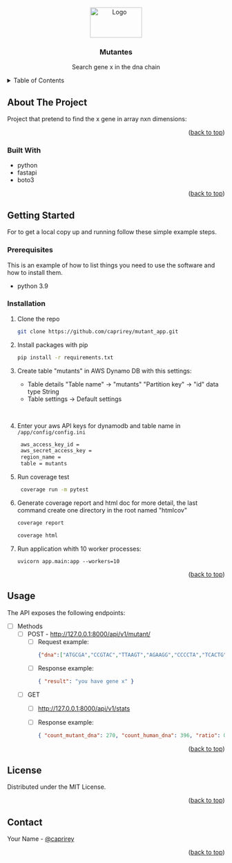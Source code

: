 <a name="readme-top"></a>

<!-- PROJECT LOGO -->
<br />
<div align="center">
  <a href="https://github.com/github_username/repo_name">
    <img src="https://w7.pngwing.com/pngs/559/527/png-transparent-wolverine-emma-frost-cyclops-beast-x-men-x-men-file-emblem-logo-computer-wallpaper.png" alt="Logo" width="120" height="70">
  </a>

<h3 align="center">Mutantes</h3>

  <p align="center">
    Search gene x in the dna chain
    <br />    
  </p>
</div>


<!-- TABLE OF CONTENTS -->
<details>
  <summary>Table of Contents</summary>
  <ol>
    <li>
      <a href="#about-the-project">About The Project</a>
      <ul>
        <li><a href="#built-with">Built With</a></li>
      </ul>
    </li>
    <li>
      <a href="#getting-started">Getting Started</a>
      <ul>
        <li><a href="#prerequisites">Prerequisites</a></li>
        <li><a href="#installation">Installation</a></li>
      </ul>
    </li>
    <li><a href="#usage">Usage</a></li>        
    <li><a href="#license">License</a></li>
    <li><a href="#contact">Contact</a></li>    
  </ol>
</details>



<!-- ABOUT THE PROJECT -->
## About The Project

Project that pretend to find the x gene in array nxn dimensions:

<p align="right">(<a href="#readme-top">back to top</a>)</p>



### Built With

* python
* fastapi
* boto3


<p align="right">(<a href="#readme-top">back to top</a>)</p>



<!-- GETTING STARTED -->
## Getting Started

For to get a local copy up and running follow these simple example steps.

### Prerequisites

This is an example of how to list things you need to use the software and how to install them.
* python 3.9

### Installation


1. Clone the repo
   ```sh
   git clone https://github.com/caprirey/mutant_app.git
   ```
2. Install packages with pip
   ```sh 
   pip install -r requirements.txt
   ```
3. Create table "mutants" in AWS Dynamo DB with this settings:
   
   * Table details
    "Table name" -> "mutants"
    "Partition key" -> "id" data type String
   * Table settings -> Default settings  
  <br/>
   
4. Enter your aws API keys for dynamodb and table name in `/app/config/config.ini`
   
   ```sh
    aws_access_key_id = 
    aws_secret_access_key = 
    region_name = 
    table = mutants    
   ```

5. Run coverage test 
   
   ```sh
    coverage run -m pytest
   ```

6. Generate coverage report and html doc for more detail, the last command create one directory in the root named "htmlcov"
    ```sh
    coverage report    
   ```

    ```sh
    coverage html    
   ```

7. Run application whith 10 worker processes:
   ```
   uvicorn app.main:app --workers=10
   ```

<p align="right">(<a href="#readme-top">back to top</a>)</p>

<!-- USAGE EXAMPLES -->
## Usage

The API exposes the following endpoints:

- [ ] Methods
  - [ ] POST - http://127.0.0.1:8000/api/v1/mutant/
    - [ ] Request example: 
      ```json
      {"dna":["ATGCGA","CCGTAC","TTAAGT","AGAAGG","CCCCTA","TCACTG"]}
      ```
    - [ ] Response example:
      ```json
      { "result": "you have gene x" }
      ```

  - [ ] GET
    - [ ] http://127.0.0.1:8000/api/v1/stats
    - [ ] Response example:
      ```json
      { "count_mutant_dna": 270, "count_human_dna": 396, "ratio": 0.7 }
      ```


<p align="right">(<a href="#readme-top">back to top</a>)</p>



<!-- LICENSE -->
## License

Distributed under the MIT License.

<p align="right">(<a href="#readme-top">back to top</a>)</p>



<!-- CONTACT -->
## Contact

Your Name - [@caprirey](https://twitter.com/caprirey)

<p align="right">(<a href="#readme-top">back to top</a>)</p>
